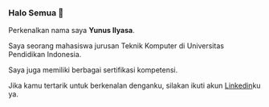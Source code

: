 ### Halo Semua 👋
Perkenalkan nama saya **Yunus Ilyasa**.<br>

Saya seorang mahasiswa jurusan Teknik Komputer di Universitas Pendidikan Indonesia.<br>


Saya juga memiliki berbagai sertifikasi kompetensi.<br>

Jika kamu tertarik untuk berkenalan denganku, silakan ikuti akun [Linkedin](https://www.linkedin.com/in/yunusilyasa/)ku ya.
